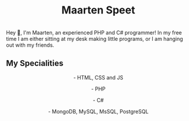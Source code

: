 <h1 align="center">Maarten Speet</h1>

<br>
Hey 👋, I'm Maarten, an experienced PHP and C# programmer!
In my free time I am either sitting at my desk making little programs, or I am hanging out with my friends.
<br>

<h2>My Specialities</h2>
<div align="center">
  <p>- HTML, CSS and JS</p>
  <p>- PHP</p>
  <p>- C#</p>
  <p>- MongoDB, MySQL, MsSQL, PostgreSQL</p>
</div>
